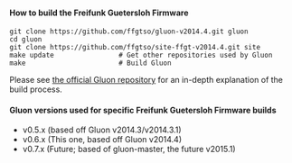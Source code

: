 #### How to build the Freifunk Guetersloh Firmware

    git clone https://github.com/ffgtso/gluon-v2014.4.git gluon
    cd gluon
    git clone https://github.com/ffgtso/site-ffgt-v2014.4.git site
    make update                # Get other repositories used by Gluon
    make                       # Build Gluon

Please see [the official Gluon repository](https://github.com/freifunk-gluon/gluon) for an in-depth explanation of the build process.

#### Gluon versions used for specific Freifunk Guetersloh Firmware builds

- v0.5.x (based off Gluon v2014.3/v2014.3.1)
- v0.6.x (This one, based off Gluon v2014.4)
- v0.7.x (Future; based of gluon-master, the future v2015.1)
